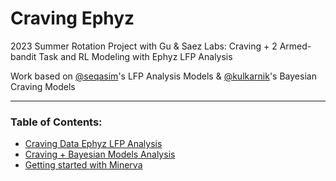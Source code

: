 # Craving Ephyz
2023 Summer Rotation Project with Gu &amp; Saez Labs: Craving + 2 Armed-bandit Task and RL Modeling with Ephyz LFP Analysis


Work based on [@seqasim](https://github.com/seqasim/LFPAnalysis)'s  LFP Analysis Models & 
[@kulkarnik](https://github.com/kulkarnik/bayesian-craving-models)'s  Bayesian Craving Models

---

### Table of Contents:
  * [Craving Data Ephyz LFP Analysis](/CB_Craving_LFPAnalysis.ipynb)
  * [Craving + Bayesian Models Analysis](TBD)
  * [Getting started with Minerva](/Minerva.md)
